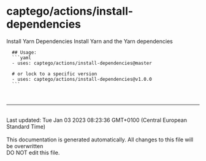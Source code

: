 # captego/actions/install-dependencies
Install Yarn Dependencies
Install Yarn and the Yarn dependencies
    

      ## Usage:
      ```yaml
      - uses: captego/actions/install-dependencies@master
      
      # or lock to a specific version
      - uses: captego/actions/install-dependencies@v1.0.0
      ```


<br /><hr /><br />Last updated: Tue Jan 03 2023 08:23:36 GMT+0100 (Central European Standard Time)<br /><br /><italic>This documentation is generated automatically. All changes to this file will be <bold>overwritten</bold><br /><bold>DO NOT edit this file.</bold></italic>
    